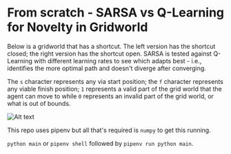 # From scratch - SARSA vs Q-Learning for Novelty in Gridworld

Below is a gridworld that has a shortcut. The left version has the shortcut closed; the right version has the shortcut open. SARSA is tested against Q-Learning with different learning rates to see which adapts best - i.e., identifies the more optimal path and doesn't diverge after converging.

The `s` character represents any via start position; the `f` character represents any viable finish position; `1` represents a valid part of the grid world that the agent can move to while `0` represents an invalid part of the grid world, or what is out of bounds.
	
![Alt text](/exp_grid.png)

This repo uses pipenv but all that's required is `numpy` to get this running.

`python main` or `pipenv shell` followed by `pipenv run python main`.

